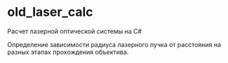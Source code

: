# old_laser_calc
Расчет лазерной оптической системы на C#

Определение зависимости радиуса лазерного пучка от расстояния на разных этапах прохождения объектива. 
